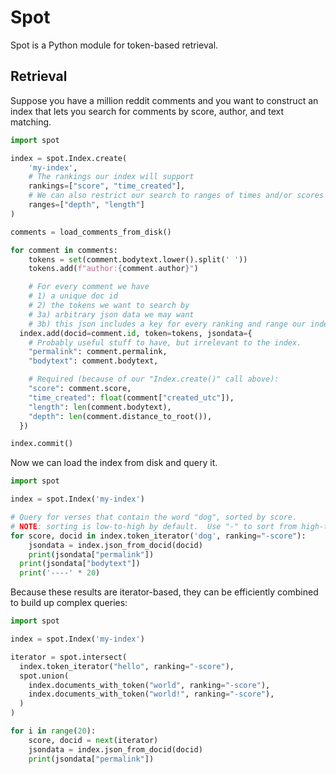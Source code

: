 # Spot

Spot is a Python module for token-based retrieval.

## Retrieval

Suppose you have a million reddit comments and you want to construct an index that lets you search for comments by score, author, and text matching.

```Python
import spot

index = spot.Index.create(
	'my-index',
	# The rankings our index will support
	rankings=["score", "time_created"],
	# We can also restrict our search to ranges of times and/or scores
	ranges=["depth", "length"]
)

comments = load_comments_from_disk()

for comment in comments:
	tokens = set(comment.bodytext.lower().split(' '))
	tokens.add(f"author:{comment.author}")

	# For every comment we have
	# 1) a unique doc id
	# 2) the tokens we want to search by
	# 3a) arbitrary json data we may want
	# 3b) this json includes a key for every ranking and range our index needs
  index.add(docid=comment.id, token=tokens, jsondata={
  	# Probably useful stuff to have, but irrelevant to the index.
  	"permalink": comment.permalink,
  	"bodytext": comment.bodytext,

  	# Required (because of our "Index.create()" call above):
  	"score": comment.score,
  	"time_created": float(comment["created_utc"]),
  	"length": len(comment.bodytext),
  	"depth": len(comment.distance_to_root()),
  })

index.commit()
```

Now we can load the index from disk and query it.

```Python
import spot

index = spot.Index('my-index')

# Query for verses that contain the word "dog", sorted by score.
# NOTE: sorting is low-to-high by default.  Use "-" to sort from high-to-low.
for score, docid in index.token_iterator('dog', ranking="-score"):
	jsondata = index.json_from_docid(docid)
	print(jsondata["permalink"])
  print(jsondata["bodytext"])
  print('----' * 20)
```

Because these results are iterator-based, they can be efficiently combined to build up complex queries:

```Python
import spot

index = spot.Index('my-index')

iterator = spot.intersect(
  index.token_iterator("hello", ranking="-score"),
  spot.union(
    index.documents_with_token("world", ranking="-score"),
    index.documents_with_token("world!", ranking="-score"),
  )
)

for i in range(20):
	score, docid = next(iterator)
	jsondata = index.json_from_docid(docid)
	print(jsondata["permalink"])
```
